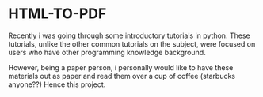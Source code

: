 # HTML-TO-PDF
Recently i was going through some introductory tutorials in python. These tutorials, unlike the other common tutorials on the subject, were focused on users who have other programming knowledge background.

However, being a paper person, i personally would like to have these materials out as paper and read them over a cup of coffee (starbucks anyone??) Hence this project. 
